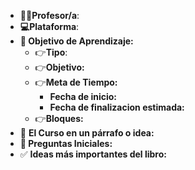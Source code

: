 - **👩👨Profesor/a**:
- **💻Plataforma**:
- **🎯 Objetivo de Aprendizaje:**
    - 👉**Tipo**:
    - 👉**Objetivo:** 
    - 👉**Meta de Tiempo:**
	    - **Fecha de inicio:**
	    - **Fecha de finalizacion estimada:**
    - 👉**Bloques:**
- 📕 **El Curso en un párrafo o idea:**
- **🤔 Preguntas Iniciales:**
- ✅ **Ideas más importantes del libro:**